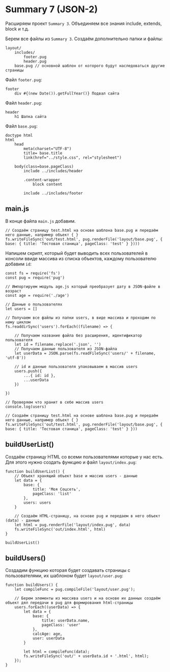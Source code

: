 # Summary 7 (JSON-2)
Расширяем проект `Summary 3`. Объединяем все знания include, extends, block и т.д.

Берем все файлы из `Summary 3`. Создаём дополнительно папки и файлы:

    layout/
        includes/
            footer.pug
            header.pug
        base.pug // основной шаблон от которого будут наследоваться другие страницы

Файл `footer.pug`:

    footer
        div #{(new Date()).getFullYear()} Подвал сайта

Файл `header.pug`:

    header
        h1 Шапка сайта

Файл `base.pug`:

    doctype html
    html
        head
            meta(charset="UTF-8")
            title= base.title
            link(href="../style.css", rel="stylesheet")

        body(class=base.pageClass)
            include ../includes/header

            .content-wrapper
                block content

            include ../includes/footer

## main.js
В конце файла `main.js` добавим.

    // Создаём страницу test.html на основе шаблона base.pug и передаём него данные, например объект { }
    fs.writeFileSync('out/test.html', pug.renderFile('layout/base.pug', { base: { title: 'Тестовая станица', pageClass: 'test' } })))

Напишем скрипт, который будет выводить всех пользователей в консоли ввиде массива из списка объектов, каждому пользователю добавим `id`:

    const fs = require('fs')
    const pug = require('pug')

    // Импортируем модуль age.js который преобразует дату в JSON-файле в возраст
    const age = require('./age')

    // Данные о пользователях
    let users = []

    // Получаем все файлы из папки users, в виде массива и проходим по нему циклом
    fs.readdirSync('users').forEach((filename) => {

        // Получаем название файла без расширения, идентификатор пользователя
        let id = filename.replace('.json', '')
        // Получаем данные пользователя из JSON-файла
        let userData = JSON.parse(fs.readFileSync('users/' + filename, 'utf-8'))

        // id и данные пользователя упаковываем в массив users
        users.push({
            ...{ id: id },
            ...userData
        })

    })

    // Проверяем что хранит в себе массив users
    console.log(users)

    // Создаём страницу test.html на основе шаблона base.pug и передаём него данные, например объект { }
    fs.writeFileSync('out/test.html', pug.renderFile('layout/base.pug', { base: { title: 'Тестовая станица', pageClass: 'test' } }))

## buildUserList()
Создаём страницу HTML со всеми пользователями которые у нас есть. Для этого нужно создать функцию и файл `layout/index.pug`:

    function buildUserList() {
        // Объект хранящий объект base и массив users - данные
        let data = {
            base: {
                title: 'Моя Соцсеть',
                pageClass: 'list'
            },
            users: users
        }

        // Создаём HTML-страницу, на основе pug и передаем в него объект (data) - данные
        let html = pug.renderFile('layout/index.pug', data)
        fs.writeFileSync('out/index.html', html)
    }

    buildUserList()

## buildUsers()
Создадим функцию которая будет создавать страницы с пользователями, их шаблоном будет `layout/user.pug`:

    function buildUsers() {
        let compileFunc = pug.compileFile('layout/user.pug');

        // Берем элементы из массива users и на основе их данных создаём объект дял передачи в pug для формирования html-страницы
        users.forEach((userData) => {
            let data = {
                base: {
                    title: userData.name,
                    pageClass: 'user'
                },
                calcAge: age,
                user: userData
            }

            let html = compileFunc(data);
            fs.writeFileSync('out/' + userData.id + '.html', html);
        });
    }
